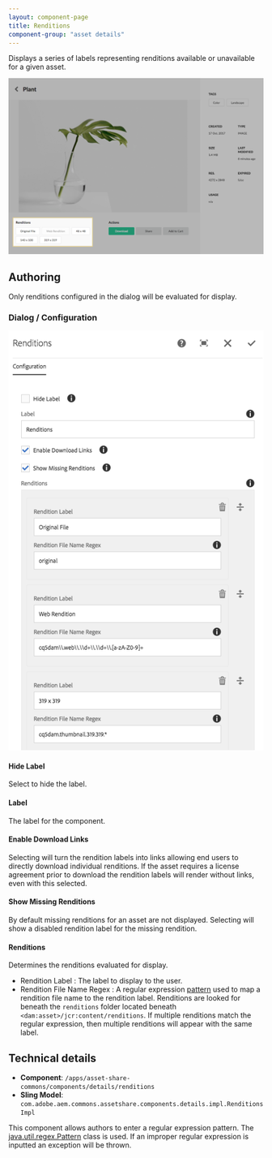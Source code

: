 ```yaml
---
layout: component-page
title: Renditions
component-group: "asset details"
---
```


Displays a series of labels representing renditions available or unavailable for a given asset.

![Rendition component - Center](./images/main.png)

## Authoring

Only renditions configured in the dialog will be evaluated for display.

### Dialog / Configuration

![Rendition dialog](./images/rendition-dialog.png)

#### Hide Label

Select to hide the label.

#### Label

The label for the component.

#### Enable Download Links

Selecting will turn the rendition labels into links allowing end users to directly download individual renditions. If the asset requires a license agreement prior to download the rendition labels will render without links, even with this selected.

#### Show Missing Renditions

By default missing renditions for an asset are not displayed. Selecting will show a disabled rendition label for the missing rendition.

#### Renditions

Determines the renditions evaluated for display. 

* Rendition Label : The label to display to the user.
* Rendition File Name Regex : A regular expression [pattern](https://docs.oracle.com/javase/8/docs/api/java/util/regex/Pattern.html) used to map a rendition file name to the rendition label. Renditions are looked for beneath the `renditions` folder located beneath `<dam:asset>/jcr:content/renditions`. If multiple renditions match the regular expression, then multiple renditions will appear with the same label.

## Technical details

* **Component**: `/apps/asset-share-commons/components/details/renditions`
* **Sling Model**: `com.adobe.aem.commons.assetshare.components.details.impl.RenditionsImpl`

This component allows authors to enter a regular expression pattern. The [java.util.regex.Pattern](https://docs.oracle.com/javase/8/docs/api/java/util/regex/Pattern.html) class is used. If an improper regular expression is inputted an exception will be thrown.